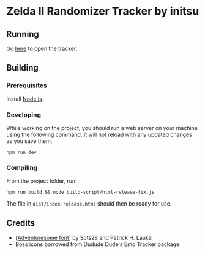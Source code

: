 
# Zelda II Randomizer Tracker by initsu

## Running

Go [here](https://initsu.github.io/Z2RT/) to open the tracker.

## Building

### Prerequisites

Install [Node.js](https://nodejs.org/en/).

### Developing

While working on the project, you should run a web server on your machine using the following command. It will hot reload with any updated changes as you save them.

    npm run dev

### Compiling

From the project folder, run:

    npm run build && node build-script/html-release-fix.js

The file in `dist/index-release.html` should then be ready for use.

## Credits

 - [[Adventuresome font](https://fontstruct.com/fontstructions/show/2534549/zelda-ii-the-adventure-of-link-8)] by Sots28 and Patrick H. Lauke
 - Boss icons borrowed from Dudude Dude's Emo Tracker package
